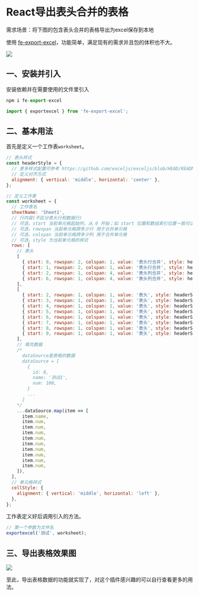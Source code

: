 # React导出表头合并的表格

需求场景：将下图的包含表头合并的表格导出为excel保存到本地

使用 [fe-export-excel](https://github.com/evantre/exportexcel#readme)，功能简单，满足现有的需求并且包的体积也不大。

![](https://files.mdnice.com/user/10344/74a16795-837b-4209-97c6-300825bd0b58.png)

## 一、安装并引入
安装依赖并在需要使用的文件里引入
```js
npm i fe-export-excel

import { exportexcel } from 'fe-export-excel';
```

## 二、基本用法

首先是定义一个工作表`worksheet`。

```js
// 表头样式
const headerStyle = {
  // 更多样式配置可参考 https://github.com/exceljs/exceljs/blob/HEAD/README_zh.md#样式
  // 定义对齐方式
  alignment: { vertical: 'middle', horizontal: 'center' },
};

// 定义工作表
const worksheet = {
  // 工作表名
  sheetName: 'Sheet1',
  // 行内容(不区分表头行和数据行)
  // 可选，start 当前单元格起始列，从 0 开始；如 start 位置和数组索引位置一致可以省略
  // 可选，rowspan 当前单元格跨多少行 用于合并单元格
  // 可选，colspan 当前单元格跨多少列 用于合并单元格
  // 可选，style 为当前单元格的样式
  rows: [
    // 表头
    [
      { start: 0, rowspan: 2, colspan: 1, value: '表头行合并', style: headerStyle },
      { start: 1, rowspan: 2, colspan: 1, value: '表头行合并', style: headerStyle },
      { start: 2, rowspan: 1, colspan: 4, value: '表头列合并', style: headerStyle },
      { start: 6, rowspan: 1, colspan: 4, value: '表头列合并', style: headerStyle },
    ],
    [
      { start: 2, rowspan: 1, colspan: 1, value: '表头', style: headerStyle },
      { start: 3, rowspan: 1, colspan: 1, value: '表头', style: headerStyle },
      { start: 4, rowspan: 1, colspan: 1, value: '表头', style: headerStyle },
      { start: 5, rowspan: 1, colspan: 1, value: '表头', style: headerStyle },
      { start: 6, rowspan: 1, colspan: 1, value: '表头', style: headerStyle },
      { start: 7, rowspan: 1, colspan: 1, value: '表头', style: headerStyle },
      { start: 8, rowspan: 1, colspan: 1, value: '表头', style: headerStyle },
      { start: 9, rowspan: 1, colspan: 1, value: '表头', style: headerStyle },
    ],
    // 填充数据
    /*
      dataSource是表格的数据
      dataSource = [
        {
          id: 0,
          name: '测试1',
          num: 100,
        }
        ...
      ]
    */
    ...dataSource.map(item => [
      item.name,
      item.num,
      item.num,
      item.num,
      item.num,
      item.num,
      item.num,
      item.num,
      item.num,
      item.num,
    ]),
  ],
  // 单元格样式
  cellStyle: {
    alignment: { vertical: 'middle', horizontal: 'left' },
  },
};
```

工作表定义好后调用引入的方法。
```js
// 第一个参数为文件名
exportexcel('测试', worksheet);
```

## 三、导出表格效果图

![](https://files.mdnice.com/user/10344/ce163c57-c791-46a4-bfce-b47012479d33.png)

至此，导出表格数据的功能就实现了，对这个插件感兴趣的可以自行查看更多的用法。




